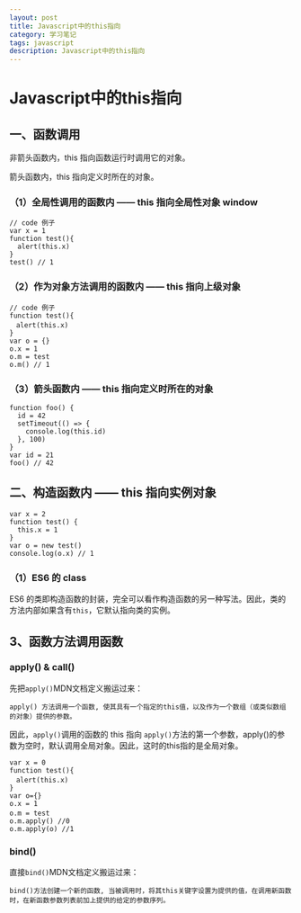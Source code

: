 ```yaml
---
layout: post
title: Javascript中的this指向
category: 学习笔记
tags: javascript
description: Javascript中的this指向
---
```


# Javascript中的this指向
## 一、函数调用
非箭头函数内，this 指向函数运行时调用它的对象。

箭头函数内，this 指向定义时所在的对象。
### （1）全局性调用的函数内 —— this 指向全局性对象 window
    // code 例子
    var x = 1
    function test(){
      alert(this.x)
    }
    test() // 1

### （2）作为对象方法调用的函数内 —— this 指向上级对象
    // code 例子
    function test(){
    　alert(this.x)
    }
    var o = {}
    o.x = 1
    o.m = test
    o.m() // 1

### （3）箭头函数内 —— this 指向定义时所在的对象
    function foo() {
      id = 42
      setTimeout(() => {
        console.log(this.id)
      }, 100)
    }
    var id = 21
    foo() // 42

## 二、构造函数内 —— this 指向实例对象
    var x = 2
    function test() {
      this.x = 1
    }
    var o = new test()
    console.log(o.x) // 1

### （1）ES6 的 class
ES6 的类即构造函数的封装，完全可以看作构造函数的另一种写法。因此，类的方法内部如果含有`this`，它默认指向类的实例。

## 3、函数方法调用函数
### apply() & call() 
先把`apply()`MDN文档定义搬运过来：

    apply() 方法调用一个函数, 使其具有一个指定的this值，以及作为一个数组（或类似数组的对象）提供的参数。

因此，`apply()`调用的函数的 this 指向 `apply()`方法的第一个参数，apply()的参数为空时，默认调用全局对象。因此，这时的this指的是全局对象。

    var x = 0
    function test(){
    　alert(this.x)
    }
    var o={}
    o.x = 1
    o.m = test　　
    o.m.apply() //0
    o.m.apply(o) //1

### bind()
直接`bind()`MDN文档定义搬运过来：

    bind()方法创建一个新的函数, 当被调用时，将其this关键字设置为提供的值，在调用新函数时，在新函数参数列表前加上提供的给定的参数序列。